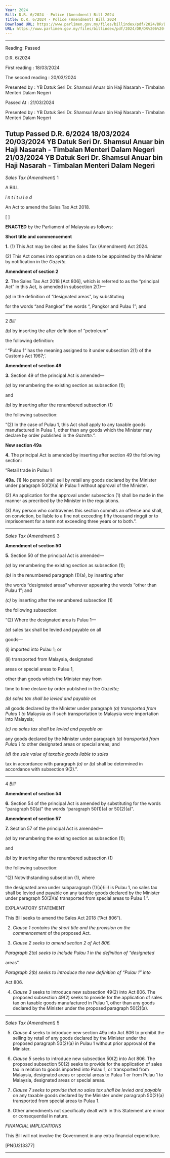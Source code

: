 ```yaml
---
Year: 2024
Bill: D.R. 6/2024 - Police (Amendment) Bill 2024
Title: D.R. 6/2024 - Police (Amendment) Bill 2024
Download URL: https://www.parlimen.gov.my/files/billindex/pdf/2024/DR/DR%206%20-%20BI.pdf
URL: https://www.parlimen.gov.my/files/billindex/pdf/2024/DR/DR%206%20-%20BI.pdf
---
```

---
Reading:
Passed

D.R. 6/2024



First reading
:
18/03/2024


The second reading
:
20/03/2024


Presented by
:
YB Datuk Seri Dr. Shamsul Anuar bin Haji Nasarah - Timbalan Menteri Dalam Negeri


Passed At
:
21/03/2024


Presented by
:
YB Datuk Seri Dr. Shamsul Anuar bin Haji Nasarah - Timbalan Menteri Dalam Negeri



Tutup
Passed
D.R. 6/2024
18/03/2024
20/03/2024
YB Datuk Seri Dr. Shamsul Anuar bin Haji Nasarah - Timbalan Menteri Dalam Negeri
21/03/2024
YB Datuk Seri Dr. Shamsul Anuar bin Haji Nasarah - Timbalan Menteri Dalam Negeri
---

_Sales Tax (Amendment)_ 1

A BILL

_i n t i t u l e d_

An Act to amend the Sales Tax Act 2018.

[ ]

**ENACTED** by the Parliament of Malaysia as follows:

**Short title and commencement**

**1.** (1) This Act may be cited as the Sales Tax (Amendment)
Act 2024.

(2) This Act comes into operation on a date to be appointed
by the Minister by notification in the _Gazette._

**Amendment of section 2**

**2.** The Sales Tax Act 2018 [Act 806], which is referred to as
the “principal Act” in this Act, is amended in subsection 2(1)—

_(a)_ in the definition of “designated areas”, by substituting

for the words “and Pangkor” the words “, Pangkor and
Pulau 1”; and


-----

2 _Bill_

_(b)_ by inserting the after definition of “petroleum”

the following definition:

‘ “Pulau 1” has the meaning assigned to it under
subsection 2(1) of the Customs Act 1967;’.

**Amendment of section 49**

**3.** Section 49 of the principal Act is amended—

_(a)_ by renumbering the existing section as subsection (1);

and

_(b)_ by inserting after the renumbered subsection (1)

the following subsection:

“(2) In the case of Pulau 1, this Act shall apply
to any taxable goods manufactured in Pulau 1, other
than any goods which the Minister may declare by
order published in the _Gazette.”._

**New section 49a**

**4.** The principal Act is amended by inserting after section 49
the following section:

“Retail trade in Pulau 1

**49a.** (1) No person shall sell by retail any goods declared
by the Minister under paragraph 50(2)(a) in Pulau 1 without
approval of the Minister.

(2) An application for the approval under subsection (1)
shall be made in the manner as precribed by the Minister in
the regulations.

(3) Any person who contravenes this section commits
an offence and shall, on conviction, be liable to a fine not
exceeding fifty thousand ringgit or to imprisonment for a term
not exceeding three years or to both.”.


-----

_Sales Tax (Amendment)_ 3

**Amendment of section 50**

**5.** Section 50 of the principal Act is amended—

_(a)_ by renumbering the existing section as subsection (1);

_(b)_ in the renumbered paragraph (1)(a), by inserting after

the words “designated areas” wherever appearing
the words “other than Pulau 1”; and

_(c)_ by inserting after the renumbered subsection (1)

the following subsection:

“(2) Where the designated area is Pulau 1—

_(a)_ sales tax shall be levied and payable on all

goods—

(i) imported into Pulau 1; or

(ii) transported from Malaysia, designated

areas or special areas to Pulau 1,

other than goods which the Minister may from

time to time declare by order published in
the _Gazette;_

_(b) sales tax shall be levied and payable on_

all goods declared by the Minister under
paragraph _(a) transported from Pulau 1 to_
Malaysia as if such transportation to Malaysia
were importation into Malaysia;

_(c) no sales tax shall be levied and payable on_

any goods declared by the Minister under
paragraph _(a) transported from Pulau 1 to_
other designated areas or special areas; and

_(d) the sale value of taxable goods liable to sales_

tax in accordance with paragraph _(a) or_ _(b)_
shall be determined in accordance with
subsection 9(2).”.


-----

4 _Bill_

**Amendment of section 54**

**6.** Section 54 of the principal Act is amended by substituting for
the words “paragraph 50(a)” the words “paragraph 50(1)(a)
or 50(2)(a)”.

**Amendment of section 57**

**7.** Section 57 of the principal Act is amended—

_(a)_ by renumbering the existing section as subsection (1);

and

_(b)_ by inserting after the renumbered subsection (1)

the following subsection:

“(2) Notwithstanding subsection (1), where

the designated area under subparagraph (1)(a)(iii)
is Pulau 1, no sales tax shall be levied and payable
on any taxable goods declared by the Minister under
paragraph 50(2)(a) transported from special areas to
Pulau 1.”.

EXPLANATORY STATEMENT

This Bill seeks to amend the Sales Act 2018 (“Act 806”).

2. _Clause 1 contains the short title and the provision on the commencement_
of the proposed Act.

3. _Clause 2 seeks to amend section 2 of Act 806._

_Paragraph 2(a) seeks to include Pulau 1 in the definition of “designated_

areas”.

_Paragraph 2(b) seeks to introduce the new definition of “Pulau 1” into_

Act 806.

4. _Clause 3_ seeks to introduce new subsection 49(2) into Act 806.
The proposed subsection 49(2) seeks to provide for the application of sales
tax on taxable goods manufactured in Pulau 1, other than any goods declared
by the Minister under the proposed paragraph 50(2)(a).


-----

_Sales Tax (Amendment)_ 5

5. _Clause 4_ seeks to introduce new section 49a into Act 806 to prohibit the
selling by retail of any goods declared by the Minister under the proposed
paragraph 50(2)(a) in Pulau 1 without prior approval of the Minister.

6. _Clause 5_ seeks to introduce new subsection 50(2) into Act 806.
The proposed subsection 50(2) seeks to provide for the application of sales
tax in relation to goods imported into Pulau 1, or transported from Malaysia,
designated areas or special areas to Pulau 1 or from Pulau 1 to Malaysia,
designated areas or special areas.

7. _Clause 7 seeks to provide that no sales tax shall be levied and payable_
on any taxable goods declared by the Minister under paragraph 50(2)(a)
transported from special areas to Pulau 1.

8. Other amendments not specifically dealt with in this Statement are minor
or consequential in nature.

_FINANCIAL IMPLICATIONS_

This Bill will not involve the Government in any extra financial expenditure.

[PN(U2)3377]


-----

